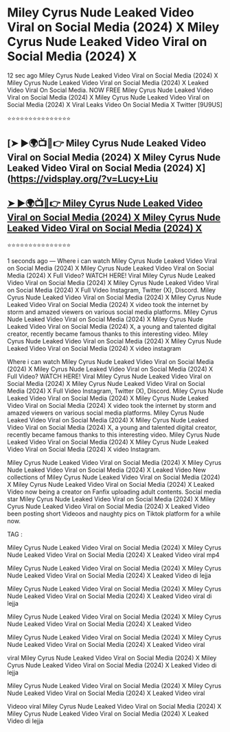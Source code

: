 ﻿# Miley Cyrus Nude Leaked Video Viral on Social Media (2024) X Miley Cyrus Nude Leaked Video Viral on Social Media (2024) X



12 sec ago Miley Cyrus Nude Leaked Video Viral on Social Media (2024) X Miley Cyrus Nude Leaked Video Viral on Social Media (2024) X Leaked Video Viral On Social Media. NOW FREE Miley Cyrus Nude Leaked Video Viral on Social Media (2024) X Miley Cyrus Nude Leaked Video Viral on Social Media (2024) X Viral Leaks Video On Social Media X Twitter [9U9US]

⭐⭐⭐⭐⭐⭐⭐⭐⭐⭐⭐⭐⭐⭐⭐

## [➤ ►🌍📺📱👉 Miley Cyrus Nude Leaked Video Viral on Social Media (2024) X Miley Cyrus Nude Leaked Video Viral on Social Media (2024) X](https://vidsplay.org/?v=Lucy+Liu

## [➤ ►🌍📺📱👉 Miley Cyrus Nude Leaked Video Viral on Social Media (2024) X Miley Cyrus Nude Leaked Video Viral on Social Media (2024) X](https://vidsplay.org/?v=Lucy+Liu)


⭐⭐⭐⭐⭐⭐⭐⭐⭐⭐⭐⭐⭐⭐⭐



1 seconds ago — Where i can watch Miley Cyrus Nude Leaked Video Viral on Social Media (2024) X Miley Cyrus Nude Leaked Video Viral on Social Media (2024) X Full Video? WATCH HERE! Viral Miley Cyrus Nude Leaked Video Viral on Social Media (2024) X Miley Cyrus Nude Leaked Video Viral on Social Media (2024) X Full Video Instagram, Twitter (X), Discord. Miley Cyrus Nude Leaked Video Viral on Social Media (2024) X Miley Cyrus Nude Leaked Video Viral on Social Media (2024) X video took the internet by storm and amazed viewers on various social media platforms. Miley Cyrus Nude Leaked Video Viral on Social Media (2024) X Miley Cyrus Nude Leaked Video Viral on Social Media (2024) X, a young and talented digital creator, recently became famous thanks to this interesting video. Miley Cyrus Nude Leaked Video Viral on Social Media (2024) X Miley Cyrus Nude Leaked Video Viral on Social Media (2024) X video instagram

Where i can watch Miley Cyrus Nude Leaked Video Viral on Social Media (2024) X Miley Cyrus Nude Leaked Video Viral on Social Media (2024) X Full Video? WATCH HERE! Viral Miley Cyrus Nude Leaked Video Viral on Social Media (2024) X Miley Cyrus Nude Leaked Video Viral on Social Media (2024) X Full Video Instagram, Twitter (X), Discord. Miley Cyrus Nude Leaked Video Viral on Social Media (2024) X Miley Cyrus Nude Leaked Video Viral on Social Media (2024) X video took the internet by storm and amazed viewers on various social media platforms. Miley Cyrus Nude Leaked Video Viral on Social Media (2024) X Miley Cyrus Nude Leaked Video Viral on Social Media (2024) X, a young and talented digital creator, recently became famous thanks to this interesting video. Miley Cyrus Nude Leaked Video Viral on Social Media (2024) X Miley Cyrus Nude Leaked Video Viral on Social Media (2024) X video Instagram.

Miley Cyrus Nude Leaked Video Viral on Social Media (2024) X Miley Cyrus Nude Leaked Video Viral on Social Media (2024) X Leaked Video New collections of Miley Cyrus Nude Leaked Video Viral on Social Media (2024) X Miley Cyrus Nude Leaked Video Viral on Social Media (2024) X Leaked Video now being a creator on Fanfix uploading adult contents. Social media star Miley Cyrus Nude Leaked Video Viral on Social Media (2024) X Miley Cyrus Nude Leaked Video Viral on Social Media (2024) X Leaked Video been posting short Videoos and naughty pics on Tiktok platform for a while now.

TAG :

 

Miley Cyrus Nude Leaked Video Viral on Social Media (2024) X Miley Cyrus Nude Leaked Video Viral on Social Media (2024) X Leaked Video viral mp4

 

Miley Cyrus Nude Leaked Video Viral on Social Media (2024) X Miley Cyrus Nude Leaked Video Viral on Social Media (2024) X Leaked Video di lejja

 

Miley Cyrus Nude Leaked Video Viral on Social Media (2024) X Miley Cyrus Nude Leaked Video Viral on Social Media (2024) X Leaked Video viral di lejja

 

Miley Cyrus Nude Leaked Video Viral on Social Media (2024) X Miley Cyrus Nude Leaked Video Viral on Social Media (2024) X Leaked Video

 

Miley Cyrus Nude Leaked Video Viral on Social Media (2024) X Miley Cyrus Nude Leaked Video Viral on Social Media (2024) X Leaked Video viral

 

viral Miley Cyrus Nude Leaked Video Viral on Social Media (2024) X Miley Cyrus Nude Leaked Video Viral on Social Media (2024) X Leaked Video di lejja

 

Miley Cyrus Nude Leaked Video Viral on Social Media (2024) X Miley Cyrus Nude Leaked Video Viral on Social Media (2024) X Leaked Video viral

 

Videoo viral Miley Cyrus Nude Leaked Video Viral on Social Media (2024) X Miley Cyrus Nude Leaked Video Viral on Social Media (2024) X Leaked Video di lejja